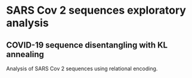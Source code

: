 # SARS Cov 2 sequences exploratory analysis 

## COVID-19 sequence disentangling with KL annealing

Analysis of SARS Cov 2 sequences using relational encoding. 
